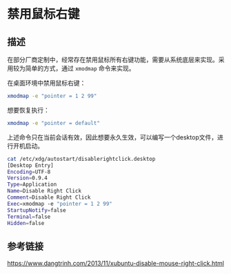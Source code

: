 # 禁用鼠标右键

## 描述

在部分厂商定制中，经常存在禁用鼠标所有右键功能，需要从系统底层来实现。采用较为简单的方式，通过 `xmodmap` 命令来实现。

在桌面环境中禁用鼠标右键：

```bash
xmodmap -e "pointer = 1 2 99"
```

想要恢复执行：

```bash
xmodmap -e "pointer = default"
```

上述命令只在当前会话有效，因此想要永久生效，可以编写一个desktop文件，进行开机启动。

```bash
cat /etc/xdg/autostart/disablerightclick.desktop
[Desktop Entry]
Encoding=UTF-8
Version=0.9.4
Type=Application
Name=Disable Right Click
Comment=Disable Right Click
Exec=xmodmap -e "pointer = 1 2 99"
StartupNotify=false
Terminal=false
Hidden=false
```

## 参考链接

https://www.dangtrinh.com/2013/11/xubuntu-disable-mouse-right-click.html